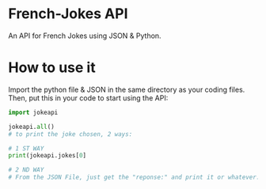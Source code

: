 # French-Jokes API
An API for French Jokes using JSON &amp; Python.

# How to use it

Import the python file & JSON in the same directory as your coding files.
Then, put this in your code to start using the API:

```py
import jokeapi

jokeapi.all()
# to print the joke chosen, 2 ways:

# 1 ST WAY
print(jokeapi.jokes[0]

# 2 ND WAY
# From the JSON File, just get the "reponse:" and print it or whatever.
```
